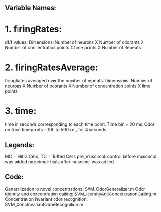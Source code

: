 ## Variable Names:
# 1. firingRates: 
df/f values; 
Dimensions: Number of neurons X Number of odorants X Number of concentration points X time points X Number of Repeats
# 2. firingRatesAverage:

firingRates averaged over the number of repeats.
Dimensions: Number of neurons X Number of odorants X Number of concentration points X time points 
# 3. time:
time in seconds corresponding to each time point. Time bin = 20 ms.
Odor on from timepoints – 100 to 500 i.e., for 4 seconds.

## Legends:
MC = MitralCells; TC = Tufted Cells
pre_muscimol: control before muscimol was added
muscimol: trials after muscimol was added

## Code:
Generalization to novel concentrations: SVM_OdorGeneralizer.m
Odor Identity and concentration calling: SVM_IdentityAndConcentrationCalling.m
Concentration invariant odor recognition: SVM_ConcInvariantOdorRecognition.m
